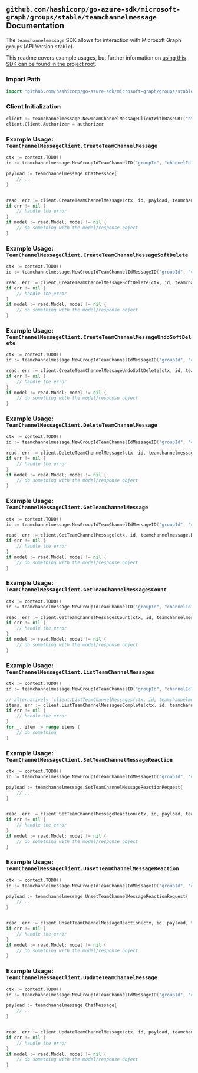 
## `github.com/hashicorp/go-azure-sdk/microsoft-graph/groups/stable/teamchannelmessage` Documentation

The `teamchannelmessage` SDK allows for interaction with Microsoft Graph `groups` (API Version `stable`).

This readme covers example usages, but further information on [using this SDK can be found in the project root](https://github.com/hashicorp/go-azure-sdk/tree/main/docs).

### Import Path

```go
import "github.com/hashicorp/go-azure-sdk/microsoft-graph/groups/stable/teamchannelmessage"
```


### Client Initialization

```go
client := teamchannelmessage.NewTeamChannelMessageClientWithBaseURI("https://graph.microsoft.com")
client.Client.Authorizer = authorizer
```


### Example Usage: `TeamChannelMessageClient.CreateTeamChannelMessage`

```go
ctx := context.TODO()
id := teamchannelmessage.NewGroupIdTeamChannelID("groupId", "channelId")

payload := teamchannelmessage.ChatMessage{
	// ...
}


read, err := client.CreateTeamChannelMessage(ctx, id, payload, teamchannelmessage.DefaultCreateTeamChannelMessageOperationOptions())
if err != nil {
	// handle the error
}
if model := read.Model; model != nil {
	// do something with the model/response object
}
```


### Example Usage: `TeamChannelMessageClient.CreateTeamChannelMessageSoftDelete`

```go
ctx := context.TODO()
id := teamchannelmessage.NewGroupIdTeamChannelIdMessageID("groupId", "channelId", "chatMessageId")

read, err := client.CreateTeamChannelMessageSoftDelete(ctx, id, teamchannelmessage.DefaultCreateTeamChannelMessageSoftDeleteOperationOptions())
if err != nil {
	// handle the error
}
if model := read.Model; model != nil {
	// do something with the model/response object
}
```


### Example Usage: `TeamChannelMessageClient.CreateTeamChannelMessageUndoSoftDelete`

```go
ctx := context.TODO()
id := teamchannelmessage.NewGroupIdTeamChannelIdMessageID("groupId", "channelId", "chatMessageId")

read, err := client.CreateTeamChannelMessageUndoSoftDelete(ctx, id, teamchannelmessage.DefaultCreateTeamChannelMessageUndoSoftDeleteOperationOptions())
if err != nil {
	// handle the error
}
if model := read.Model; model != nil {
	// do something with the model/response object
}
```


### Example Usage: `TeamChannelMessageClient.DeleteTeamChannelMessage`

```go
ctx := context.TODO()
id := teamchannelmessage.NewGroupIdTeamChannelIdMessageID("groupId", "channelId", "chatMessageId")

read, err := client.DeleteTeamChannelMessage(ctx, id, teamchannelmessage.DefaultDeleteTeamChannelMessageOperationOptions())
if err != nil {
	// handle the error
}
if model := read.Model; model != nil {
	// do something with the model/response object
}
```


### Example Usage: `TeamChannelMessageClient.GetTeamChannelMessage`

```go
ctx := context.TODO()
id := teamchannelmessage.NewGroupIdTeamChannelIdMessageID("groupId", "channelId", "chatMessageId")

read, err := client.GetTeamChannelMessage(ctx, id, teamchannelmessage.DefaultGetTeamChannelMessageOperationOptions())
if err != nil {
	// handle the error
}
if model := read.Model; model != nil {
	// do something with the model/response object
}
```


### Example Usage: `TeamChannelMessageClient.GetTeamChannelMessagesCount`

```go
ctx := context.TODO()
id := teamchannelmessage.NewGroupIdTeamChannelID("groupId", "channelId")

read, err := client.GetTeamChannelMessagesCount(ctx, id, teamchannelmessage.DefaultGetTeamChannelMessagesCountOperationOptions())
if err != nil {
	// handle the error
}
if model := read.Model; model != nil {
	// do something with the model/response object
}
```


### Example Usage: `TeamChannelMessageClient.ListTeamChannelMessages`

```go
ctx := context.TODO()
id := teamchannelmessage.NewGroupIdTeamChannelID("groupId", "channelId")

// alternatively `client.ListTeamChannelMessages(ctx, id, teamchannelmessage.DefaultListTeamChannelMessagesOperationOptions())` can be used to do batched pagination
items, err := client.ListTeamChannelMessagesComplete(ctx, id, teamchannelmessage.DefaultListTeamChannelMessagesOperationOptions())
if err != nil {
	// handle the error
}
for _, item := range items {
	// do something
}
```


### Example Usage: `TeamChannelMessageClient.SetTeamChannelMessageReaction`

```go
ctx := context.TODO()
id := teamchannelmessage.NewGroupIdTeamChannelIdMessageID("groupId", "channelId", "chatMessageId")

payload := teamchannelmessage.SetTeamChannelMessageReactionRequest{
	// ...
}


read, err := client.SetTeamChannelMessageReaction(ctx, id, payload, teamchannelmessage.DefaultSetTeamChannelMessageReactionOperationOptions())
if err != nil {
	// handle the error
}
if model := read.Model; model != nil {
	// do something with the model/response object
}
```


### Example Usage: `TeamChannelMessageClient.UnsetTeamChannelMessageReaction`

```go
ctx := context.TODO()
id := teamchannelmessage.NewGroupIdTeamChannelIdMessageID("groupId", "channelId", "chatMessageId")

payload := teamchannelmessage.UnsetTeamChannelMessageReactionRequest{
	// ...
}


read, err := client.UnsetTeamChannelMessageReaction(ctx, id, payload, teamchannelmessage.DefaultUnsetTeamChannelMessageReactionOperationOptions())
if err != nil {
	// handle the error
}
if model := read.Model; model != nil {
	// do something with the model/response object
}
```


### Example Usage: `TeamChannelMessageClient.UpdateTeamChannelMessage`

```go
ctx := context.TODO()
id := teamchannelmessage.NewGroupIdTeamChannelIdMessageID("groupId", "channelId", "chatMessageId")

payload := teamchannelmessage.ChatMessage{
	// ...
}


read, err := client.UpdateTeamChannelMessage(ctx, id, payload, teamchannelmessage.DefaultUpdateTeamChannelMessageOperationOptions())
if err != nil {
	// handle the error
}
if model := read.Model; model != nil {
	// do something with the model/response object
}
```
